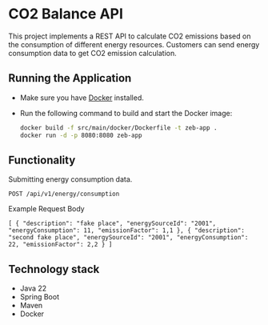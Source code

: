 # CO2 Balance API

This project implements a REST API to calculate CO2 emissions based on the consumption of different energy resources.
Customers can send energy consumption data to get CO2 emission calculation.

## Running the Application

- Make sure you have [Docker](https://docs.docker.com/get-docker/) installed.

- Run the following command to build and start the Docker image:

   ```bash
   docker build -f src/main/docker/Dockerfile -t zeb-app .
   docker run -d -p 8080:8080 zeb-app

## Functionality

Submitting energy consumption data.

`POST /api/v1/energy/consumption`

Example Request Body

`[
{
"description": "fake place",
"energySourceId": "2001",
"energyConsumption": 11,
"emissionFactor": 1,1
},
{
"description": "second fake place",
"energySourceId": "2001",
"energyConsumption": 22,
"emissionFactor": 2,2
}
]
`
## Technology stack

- Java 22
- Spring Boot
- Maven
- Docker

